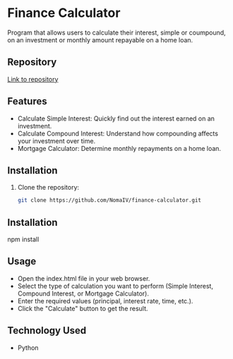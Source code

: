 # Finance Calculator
Program that allows users to calculate their interest, simple or coumpound, on an investment or monthly amount repayable on a home loan.

## Repository
[Link to repository](https://github.com/NomaIV/Finance-Calculator)

## Features
- Calculate Simple Interest: Quickly find out the interest earned on an investment.
- Calculate Compound Interest: Understand how compounding affects your investment over time.
- Mortgage Calculator: Determine monthly repayments on a home loan.

## Installation

1. Clone the repository:

   ```bash
   git clone https://github.com/NomaIV/finance-calculator.git
   
## Installation
npm install

## Usage
- Open the index.html file in your web browser.
- Select the type of calculation you want to perform (Simple Interest, Compound Interest, or Mortgage Calculator).
- Enter the required values (principal, interest rate, time, etc.).
- Click the "Calculate" button to get the result.

## Technology Used
- Python

   


